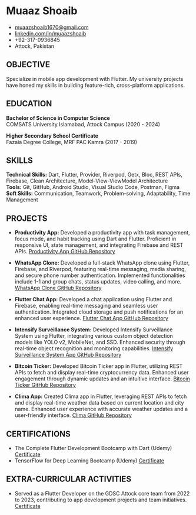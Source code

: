 # Muaaz Shoaib


- [muaazshoaib1670@gmail.com](mailto:muaazshoaib1670@gmail.com)
- [linkedin.com/in/muaazshoaib](https://linkedin.com/in/muaazshoaib)
- +92-317-0936845
- Attock, Pakistan

## OBJECTIVE

Specialize in mobile app development with Flutter. My university projects have honed my skills in building feature-rich, cross-platform applications.

## EDUCATION

**Bachelor of Science in Computer Science**  
COMSATS University Islamabad, Attock Campus (2020 - 2024)

**Higher Secondary School Certificate**  
Fazaia Degree College, MRF PAC Kamra (2017 - 2019)

## SKILLS

**Technical Skills:** Dart, Flutter, Provider, Riverpod, Getx, Bloc, REST APIs, Firebase, Clean Architecture, Model-View-ViewModel Architecture  
**Tools:** Git, GitHub, Android Studio, Visual Studio Code, Postman, Figma  
**Soft Skills:** Communication, Teamwork, Problem-solving, Adaptability, Time Management

## PROJECTS

- **Productivity App:** Developed a productivity app with task management, focus mode, and habit tracking using Dart and Flutter. Proficient in responsive UI, state management, and integrating Firebase and REST APIs. [Productivity App GitHub Repository](https://github.com/muaazshoaib/productivity_app)

- **WhatsApp Clone:** Developed a full-stack WhatsApp clone using Flutter, Firebase, and Riverpod, featuring real-time messaging, media sharing, and secure phone number authentication. Implemented functionalities include 1-1 and group chats, status updates, video calling, and more. [WhatsApp Clone GitHub Repository](https://github.com/muaazshoaib/whatsapp_clone)

- **Flutter Chat App:** Developed a chat application using Flutter and Firebase, enabling real-time messaging and seamless user authentication. Integrated cloud storage and push notifications for an enhanced user experience. [Flutter Chat App GitHub Repository](https://github.com/muaazshoaib/flutter_chat_app)

- **Intensify Surveillance System:** Developed Intensify Surveillance System using Flutter, integrating various custom object detection models like YOLO v2, MobileNet, and SSD. Enhanced security through real-time object recognition and monitoring capabilities. [Intensify Surveillance System App GitHub Repository](https://github.com/muaazshoaib/intensify_surveillance_system)

- **Bitcoin Ticker:** Developed Bitcoin Ticker app in Flutter, utilizing REST APIs to fetch and display real-time cryptocurrency data. Enhanced user engagement through dynamic updates and an intuitive interface. [Bitcoin Ticker GitHub Repository](https://github.com/muaazshoaib/bitcoin_ticker)

- **Clima App:** Created Clima app in Flutter, leveraging REST APIs to fetch and display real-time weather data based on current location and city name. Enhanced user experience with accurate weather updates and a user-friendly interface. [Clima GitHub Repository](https://github.com/muaazshoaib/clima)

## CERTIFICATIONS

- The Complete Flutter Development Bootcamp with Dart (Udemy) [Certificate](https://www.udemy.com/certificate/UC-ba57466f-1eaa-48cf-b8c6-621285b2e9c3/)
- TensorFlow for Deep Learning Bootcamp (Udemy) [Certificate](https://www.udemy.com/certificate/UC-1cb41d5b-3620-41a2-aa82-33cb4ffe18a7/)

## EXTRA-CURRICULAR ACTIVITIES

- Served as a Flutter Developer on the GDSC Attock core team from 2022 to 2023, contributing to app development projects and team initiatives. [Certificate](https://www.linkedin.com/posts/muaazshoaib_gdsc-certificate-activity-7123690349595664385-6Pj-?utm_source=combined_share_message&utm_medium=member_android)
